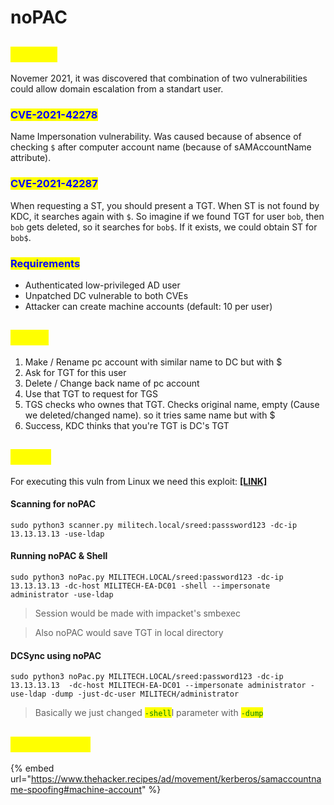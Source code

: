 # noPAC

## <mark style="color:yellow;">ABOUT</mark>

Novemer 2021, it was discovered that combination of two vulnerabilities could allow domain escalation from a standart user.

### <mark style="color:blue;">CVE-2021-42278</mark>

Name Impersonation vulnerability. Was caused because of absence of checking `$` after computer account name (because of sAMAccountName attribute).

### <mark style="color:blue;">CVE-2021-42287</mark>

When requesting a ST, you should present a TGT. When ST is not found by KDC, it searches again with `$`. So imagine if we found TGT for user `bob`, then `bob` gets deleted, so it searches for `bob$`. If it exists, we could obtain ST for `bob$`.

### <mark style="color:blue;">Requirements</mark>

* Authenticated low-privileged AD user
* Unpatched DC vulnerable to both CVEs
* Attacker can create machine accounts (default: 10 per user)

## <mark style="color:yellow;">FLOW</mark>

1. Make / Rename pc account with similar name to DC but with $
2. Ask for TGT for this user
3. Delete / Change back name of pc account
4. Use that TGT to request for TGS
5. TGS checks who ownes that TGT. Checks original name, empty (Cause we deleted/changed name). so it tries same name but with $
6. Success, KDC thinks that you're TGT is DC's TGT

## <mark style="color:yellow;">LINUX</mark>

For executing this vuln from Linux we need this exploit: [**\[LINK\]**](https://github.com/Ridter/noPac)

#### Scanning for noPAC

```shell-session
sudo python3 scanner.py militech.local/sreed:passsword123 -dc-ip 13.13.13.13 -use-ldap
```

#### Running noPAC & Shell

```shell-session
sudo python3 noPac.py MILITECH.LOCAL/sreed:password123 -dc-ip 13.13.13.13 -dc-host MILITECH-EA-DC01 -shell --impersonate administrator -use-ldap
```

> Session would be made with impacket's smbexec

> Also noPAC would save TGT in local directory

#### DCSync using noPAC

```shell-session
sudo python3 noPac.py MILITECH.LOCAL/sreed:password123 -dc-ip 13.13.13.13  -dc-host MILITECH-EA-DC01 --impersonate administrator -use-ldap -dump -just-dc-user MILITECH/administrator
```

> Basically we just changed <mark style="color:green;">`-shell`</mark>l parameter with <mark style="color:green;">`-dump`</mark>

## <mark style="color:yellow;">RESOURCES</mark>

{% embed url="https://www.thehacker.recipes/ad/movement/kerberos/samaccountname-spoofing#machine-account" %}
